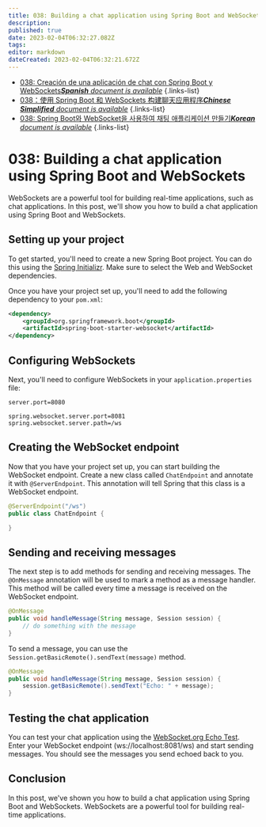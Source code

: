 ```yaml
---
title: 038: Building a chat application using Spring Boot and WebSockets
description: 
published: true
date: 2023-02-04T06:32:27.082Z
tags: 
editor: markdown
dateCreated: 2023-02-04T06:32:21.672Z
---
```


- [038: Creación de una aplicación de chat con Spring Boot y WebSockets***Spanish** document is available*](/es/Knowledge-base/Spring-Boot/Learning/038-building-a-chat-application-using-spring-boot-and-websockets)
{.links-list}
- [038：使用 Spring Boot 和 WebSockets 构建聊天应用程序***Chinese Simplified** document is available*](/zh/Knowledge-base/Spring-Boot/Learning/038-building-a-chat-application-using-spring-boot-and-websockets)
{.links-list}
- [038: Spring Boot와 WebSocket을 사용하여 채팅 애플리케이션 만들기***Korean** document is available*](/ko/Knowledge-base/Spring-Boot/Learning/038-building-a-chat-application-using-spring-boot-and-websockets)
{.links-list}


# 038: Building a chat application using Spring Boot and WebSockets

WebSockets are a powerful tool for building real-time applications, such as chat applications. In this post, we'll show you how to build a chat application using Spring Boot and WebSockets.

## Setting up your project

To get started, you'll need to create a new Spring Boot project. You can do this using the [Spring Initializr](https://start.spring.io/). Make sure to select the Web and WebSocket dependencies.

Once you have your project set up, you'll need to add the following dependency to your `pom.xml`:

```xml
<dependency>
    <groupId>org.springframework.boot</groupId>
    <artifactId>spring-boot-starter-websocket</artifactId>
</dependency>
```

## Configuring WebSockets

Next, you'll need to configure WebSockets in your `application.properties` file:

```properties
server.port=8080

spring.websocket.server.port=8081
spring.websocket.server.path=/ws
```

## Creating the WebSocket endpoint

Now that you have your project set up, you can start building the WebSocket endpoint. Create a new class called `ChatEndpoint` and annotate it with `@ServerEndpoint`. This annotation will tell Spring that this class is a WebSocket endpoint.

```java
@ServerEndpoint("/ws")
public class ChatEndpoint {

}
```

## Sending and receiving messages

The next step is to add methods for sending and receiving messages. The `@OnMessage` annotation will be used to mark a method as a message handler. This method will be called every time a message is received on the WebSocket endpoint.

```java
@OnMessage
public void handleMessage(String message, Session session) {
    // do something with the message
}
```

To send a message, you can use the `Session.getBasicRemote().sendText(message)` method.

```java
@OnMessage
public void handleMessage(String message, Session session) {
    session.getBasicRemote().sendText("Echo: " + message);
}
```

## Testing the chat application

You can test your chat application using the [WebSocket.org Echo Test](https://www.websocket.org/echo.html). Enter your WebSocket endpoint (ws://localhost:8081/ws) and start sending messages. You should see the messages you send echoed back to you.

## Conclusion

In this post, we've shown you how to build a chat application using Spring Boot and WebSockets. WebSockets are a powerful tool for building real-time applications.